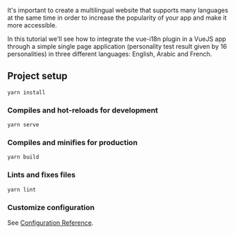 It's important to create a multilingual website that supports many languages at the same time in order to increase the popularity of your app and make it more accessible. 

In this tutorial we'll see how to integrate the vue-i18n plugin in a VueJS app through a simple single page application (personality test result given by 16 personalities) in three different languages: English, Arabic and French.


## Project setup
```
yarn install
```

### Compiles and hot-reloads for development
```
yarn serve
```

### Compiles and minifies for production
```
yarn build
```

### Lints and fixes files
```
yarn lint
```

### Customize configuration
See [Configuration Reference](https://cli.vuejs.org/config/).
